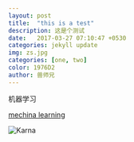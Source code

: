 ```yaml
---
layout: post
title:  "this is a test"
description: 这是个测试
date:   2017-03-27 07:10:47 +0530
categories: jekyll update
img: zs.jpg
categories: [one, two]
color: 1976D2
author: 兽师兄
---
```

机器学习

[mechina learning](http://beastsenior.me/machinelearning/thisisatest)

![Karna]({{site.baseurl}}/images/zs-2.jpg)
 